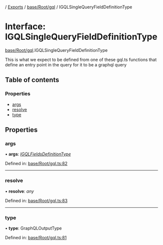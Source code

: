 [](../README.md) / [Exports](../modules.md) / [base/Root/gql](../modules/base_root_gql.md) / IGQLSingleQueryFieldDefinitionType

# Interface: IGQLSingleQueryFieldDefinitionType

[base/Root/gql](../modules/base_root_gql.md).IGQLSingleQueryFieldDefinitionType

This is what we expect to be defined from one of these gql.ts functions
that define an entry point in the query for it to be a graphql query

## Table of contents

### Properties

- [args](base_root_gql.igqlsinglequeryfielddefinitiontype.md#args)
- [resolve](base_root_gql.igqlsinglequeryfielddefinitiontype.md#resolve)
- [type](base_root_gql.igqlsinglequeryfielddefinitiontype.md#type)

## Properties

### args

• **args**: [*IGQLFieldsDefinitionType*](base_root_gql.igqlfieldsdefinitiontype.md)

Defined in: [base/Root/gql.ts:82](https://github.com/onzag/itemize/blob/11a98dec/base/Root/gql.ts#L82)

___

### resolve

• **resolve**: *any*

Defined in: [base/Root/gql.ts:83](https://github.com/onzag/itemize/blob/11a98dec/base/Root/gql.ts#L83)

___

### type

• **type**: GraphQLOutputType

Defined in: [base/Root/gql.ts:81](https://github.com/onzag/itemize/blob/11a98dec/base/Root/gql.ts#L81)
